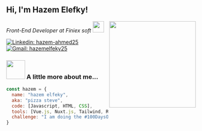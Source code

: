 <h2> Hi, I'm Hazem Elefky! </h2>
<img align='right' src="https://media.giphy.com/media/MnEr6CZATHskQ4dV8o/giphy.gif" width="230">
<p><em>Front-End Developer at Finiex soft <img src="https://media.giphy.com/media/WUlplcMpOCEmTGBtBW/giphy.gif" width="30"> </em></p>

[![Linkedin: hazem-ahmed25](https://img.shields.io/badge/hazem-ahmed25?logo=linkedin&color=blue)](https://www.linkedin.com/in/hazem-ahmed25/)
[![Gmail: hazemelfeky25](https://img.shields.io/badge/hazem-D14836?logo=gmail&logoColor=white)](mailto:hazemelfeky25@gmail.com)

### <img src="https://media.giphy.com/media/VgCDAzcKvsR6OM0uWg/giphy.gif" width="50"> A little more about me...  

```javascript
const hazem = {
  name: "hazem elfeky",
  aka: "pizza steve",
  code: [Javascript, HTML, CSS],
  tools: [Vue.js, Nuxt.js, Tailwind, React, Element UI],
  challenge: "I am doing the #100DaysOfCode challenge focused on JS and Vue.js"
}
```
